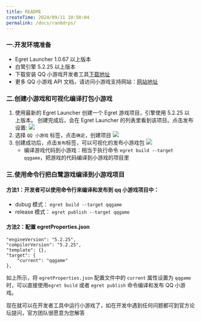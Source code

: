 ```yaml
---
title: README
createTime: 2024/09/11 10:50:04
permalink: /docs/ran6drps/
---
```

### 一.开发环境准备

* Egret Launcher 1.0.67 以上版本
* 白鹭引擎 5.2.25 以上版本
* 下载安装 QQ 小游戏开发者工具[下载地址](https://q.qq.com/wiki/#_4-%E7%BC%96%E7%A0%81%E5%BC%80%E5%8F%91%E5%B0%8F%E7%A8%8B%E5%BA%8F)
* 更多 QQ 小游戏 API 文档，请访问小游戏支持网站：[网站地址](https://q.qq.com/wiki/develop/game/API/)

### 二.创建小游戏和可视化编译打包小游戏

1. 使用最新的 Egret Launcher 创建一个 Egret 游戏项目，引擎使用 5.2.25 以上版本。
创建完成后，会在 Egret Launcher 的列表里看到该项目。点击发布设置:
![](p1.png)
2. 选择 `QQ 小游戏` 标签，点击`确定`，创建项目
![](p2.png)
3. 创建成功后，点击`发布`标签，可以可视化的发布小游戏包
![](p3.png)
	* 编译游戏代码到小游戏：相当于执行命令 `egret build --target qqgame`，把游戏的代码编译到小游戏的项目里



### 三.使用命令行把白鹭游戏编译到小游戏项目
#### 方法1：开发者可以使用命令行来编译和发布到 qq 小游戏项目中：
	
  * dubug 模式： ```egret build --target qqgame```
  * release 模式： ```egret publish --target qqgame```

#### 方法2：配置 egretProperties.json

```
"engineVersion": "5.2.25",
"compilerVersion": "5.2.25",
"template": {},
"target": {
	"current": "qqgame"
},
```

如上所示，将 `egretProperties.json` 配置文件中的 `current` 属性设置为 `qqgame` 时，可以直接使用```egret build``` 或者 ```egret publish``` 命令编译和发布 QQ 小游戏。

现在就可以在开发者工具中运行小游戏了，如在开发中遇到任何问题都可到官方论坛提问，官方团队很愿意为您解答
